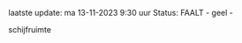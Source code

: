 laatste update: 
ma 13-11-2023  9:30   uur 
Status: FAALT - geel - 
<div class="service Y">schijfruimte</div>